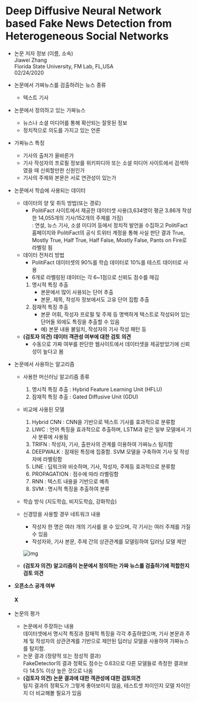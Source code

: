 # Deep Diffusive Neural Network based Fake News Detection from Heterogeneous Social Networks

* 논문 저자 정보 (이름, 소속)   
Jiawei Zhang   
Florida State University, FM Lab, FL,USA   
02/24/2020   

* 논문에서 가짜뉴스를 검출하려는 뉴스 종류   
  * 텍스트 기사
* 논문에서 정의하고 있는 가짜뉴스   
  * 뉴스나 소셜 미디어를 통해 확산되는 잘못된 정보
  * 정치적으로 의도를 가지고 있는 언론
* 가짜뉴스 특징
  * 기사의 출처가 올바른가
  * 기사 작성자의 프로필 정보를 위키피디아 또는 소셜 미디어 사이트에서 검색하였을 때 신뢰할만한 신원인가
  * 기사의 주제와 본문은 서로 연관성이 있는가
* 논문에서 학습에 사용되는 데이터
  - 데이터의 양 및 취득 방법(또는 경로)
    - PolitiFact 사이트에서 제공한 데이터셋 사용(3,634명이 평균 3.86개 작성한 14,055개의 기사/152개의 주제를 가짐)   
    : 연설, 뉴스 기사, 소셜 미디어 등에서 정치적 발언을 수집하고 PolitiFact 홈페이지와 PolitiFact의 공식 트위터 계정을 통해 사실 판단 결과 True, Mostly True, Half True, Half False, Mostly False, Pants on Fire로 라벨링 됨
  - 데이터 전처리 방법
    - PolitiFact 데이터셋의 90%를 학습 데이터로 10%를 테스트 데이터로 사용
    - 6개로 라벨링된 데이터는 각 6~1점으로 신뢰도 점수를 매김
    1. 명시적 특징 추출
        - 본문에서 많이 사용되는 단어 추출
        - 본문, 제목, 작성자 정보에서도 고유 단어 집합 추출
    2. 잠재적 특징 추출
        - 본문 어휘, 작성자 프로필 및 주제 등 명백하게 텍스트로 작성되어 있는 단어들 외에도 특징을 추출할 수 있음
        - 예) 본문 내용 불일치, 작성자의 기사 작성 패턴 등
  -  **(검토자 의견) 데이터 객관성 여부에 대한 검토 의견**  
      - 수동으로 가짜 여부를 판단한 웹사이트에서 데이터셋을 제공받았기에 신뢰성이 높다고 봄
* 논문에서 사용하는 알고리즘
  - 사용한 머신러닝 알고리즘 종류
    1. 명시적 특징 추출 : Hybrid Feature Learning Unit (HFLU)
    2. 잠재적 특징 추출 : Gated Diffusive Unit (GDU)
  - 비교에 사용된 모델
    1. Hybrid CNN : CNN을 기반으로 텍스트 기사를 효과적으로 분류함
    2. LIWC : 언어 특징을 효과적으로 추출하며, LSTM과 같은 일부 모델에서 기사 분류에 사용됨
    3. TRIFN : 작성자, 기사, 출판사의 관계를 이용하여 가짜뉴스 탐지함
    4. DEEPWALK : 잠재된 특징에 집중함. SVM 모델을 구축하여 기사 및 작성자에 라벨링함
    5. LINE : 딥워크와 비슷하며, 기사, 작성자, 주제등 효과적으로 분류함
    6. PROPAGATION : 점수에 따라 라벨링함
    7. RNN : 텍스트 내용을 기반으로 예측
    8. SVM : 명시적 특징을 추출하여 분류 
  - 학습 방식 (지도학습, 비지도학습, 강화학습)
  - 신경망을 사용할 경우 네트워크 내용
    - 작성자 한 명은 여러 개의 기사를 쓸 수 있으며, 각 기사는 여러 주제를 가질 수 있음
    - 작성자와, 기사 본문, 주제 간의 상관관계를 모델링하여 딥러닝 모델 제안 
        
     ![img](https://pic3.zhimg.com/80/v2-8787a422002cf4c366eb0aa84a90f9da_720w.jpg "모델")

  - **(검토자 의견) 알고리즘이 논문에서 정의하는 가짜 뉴스를 검출하기에 적합한지 검토 의견** 
* **오픈소스 공개 여부**     
   #### X
* 논문의 평가
  - 논문에서 주장하는 내용   
    데이터셋에서 명시적 특징과 잠재적 특징을 각각 추출하였으며, 기사 본문과 주제 및 작성자의 상관관계를 기반으로 제안된 딥러닝 모델을 사용하여 가짜뉴스를 탐지함.
  - 논문 결과 (정량적 또는 정성적 결과)   
    FakeDetector의 결과 정확도 점수는 0.63으로 다른 모델들로 측정한 결과보다 14.5% 이상 높은 것으로 나옴
  - **(검토자 의견) 논문 결과에 대한 객관성에 대한 검토의견**    
    탐지 결과의 정확도가 그렇게 좋아보이지 않음, 테스트셋 차이인지 모델 차이인지 더 비교해볼 필요가 있음
